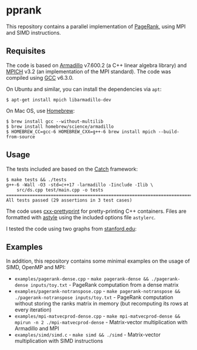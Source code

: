 # pprank
This repository contains a parallel implementation of [PageRank](https://en.wikipedia.org/wiki/PageRank), using MPI and SIMD instructions.


## Requisites
The code is based on [Armadillo](http://arma.sourceforge.net/) v7.600.2 (a C++ linear algebra library) and [MPICH](https://www.mpich.org/) v3.2 (an implementation of the MPI standard). The code was compiled using [GCC](https://gcc.gnu.org/) v6.3.0.

On Ubuntu and similar, you can install the dependencies via `apt`:
```
$ apt-get install mpich libarmadillo-dev
```

On Mac OS, use [Homebrew](http://brew.sh/):
```
$ brew install gcc --without-multilib
$ brew install homebrew/science/armadillo
$ HOMEBREW_CC=gcc-6 HOMEBREW_CXX=g++-6 brew install mpich --build-from-source
```


## Usage
The tests included are based on the [Catch](https://github.com/philsquared/Catch) framework:
```
$ make tests && ./tests
g++-6 -Wall -O3 -std=c++17 -larmadillo -Iinclude -Ilib \
    src/ds.cpp test/main.cpp -o tests
===============================================================================
All tests passed (29 assertions in 3 test cases)
```

The code uses [cxx-prettyprint](https://louisdx.github.io/cxx-prettyprint/) for pretty-printing C++ containers. Files are formatted with [astyle](http://astyle.sourceforge.net/) using the included options file `astylerc`.

I tested the code using two graphs from [stanford.edu](http://snap.stanford.edu/data/#web):


## Examples
In addition, this repository contains some minimal examples on the usage of SIMD, OpenMP and MPI:

- `examples/pagerank-dense.cpp` - `make pagerank-dense && ./pagerank-dense inputs/toy.txt` - PageRank computation from a dense matrix
- `examples/pagerank-notranspose.cpp` - `make pagerank-notranspose && ./pagerank-notranspose inputs/toy.txt` - PageRank computation without storing the ranks matrix in memory (but recomputing its rows at every iteration)
- `examples/mpi-matvecprod-dense.cpp` - `make mpi-matvecprod-dense && mpirun -n 2 ./mpi-matvecprod-dense` - Matrix-vector multiplication with Armadillo and MPI
- `examples/simd/simd.c` - `make simd && ./simd` - Matrix-vector multiplication with SIMD instructions

